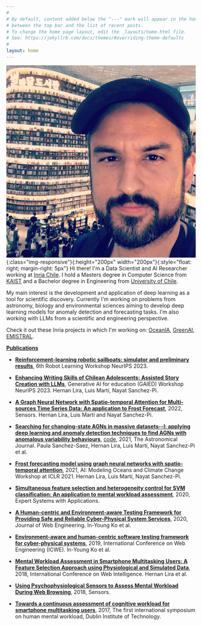 ```yaml
---
#
# By default, content added below the "---" mark will appear in the home page
# between the top bar and the list of recent posts.
# To change the home page layout, edit the _layouts/home.html file.
# See: https://jekyllrb.com/docs/themes/#overriding-theme-defaults
#
layout: home
---
```


![Hernan](/assets/images/hernan.jpg){:class="img-responsive"}{:height="200px" width="200px"}{:style="float: right; margin-right: 5px"}
Hi there! I'm a Data Scientist and AI Researcher working at [Inria Chile](https://inria.cl/en). I hold a Masters degree in Computer Science from [KAIST](https://www.kaist.ac.kr/en/) and a Bachelor degree in Engineering from [University of Chile](https://www.uchile.cl/english).

My main interest is the development and application of deep learning as a tool for scientific discovery. Currently I'm working on problems from astronomy, biology and environmental sciences aiming to develop deep learning models for anomaly detection and forecasting tasks. I'm also working with LLMs from a scientific and engineering perspective.

Check it out these Inria projects in which I'm working on: [OceanIA](https://oceania.inria.cl/), [GreenAI](https://greenai.inria.cl/), [EMISTRAL](https://emistral.inria.cl/).

[**Publications**](https://scholar.google.com/citations?user=0us_4VIAAAAJ&hl=en)

- [**Reinforcement-learning robotic sailboats: simulator and preliminary results**](https://inria.hal.science/hal-04395990/document), 6th Robot Learning Workshop NeurIPS 2023. 

- [**Enhancing Writing Skills of Chilean Adolescents: Assisted Story Creation with LLMs**](https://inria.hal.science/hal-04395801/file/neurips_2023.pdf), Generative AI for education (GAIED) Workshop NeurIPS 2023. Hernan Lira, Luis Martí, Nayat Sanchez-Pi.

- [**A Graph Neural Network with Spatio-temporal Attention for Multi-sources Time Series Data: An application to Frost Forecast**](https://www.mdpi.com/1424-8220/22/4/1486), 2022, Sensors. Hernan Lira, Luis Martí and Nayat Sanchez-Pi.

- [**Searching for changing-state AGNs in massive datasets--I: applying deep learning and anomaly detection techniques to find AGNs with anomalous variability behaviours**](https://arxiv.org/abs/2106.07660), [code](https://github.com/hernanlira/CSAGN_paper1), 2021, The Astronomical Journal. Paula Sanchez-Saez, Hernan Lira, Luis Martí, Nayat Sanchez-Pi et al.

- [**Frost forecasting model using graph neural networks with spatio-temporal attention**](https://hal.inria.fr/hal-03259658/), 2021, AI: Modeling Oceans and Climate Change Workshop at ICLR 2021. Hernan Lira, Luis Martí, Nayat Sanchez-Pi.

- [**Simultaneous feature selection and heterogeneity control for SVM classification: An application to mental workload assessment**](https://www.sciencedirect.com/science/article/abs/pii/S0957417419307067), 2020, Expert Systems with Applications.

- [**A Human-centric and Environment-aware Testing Framework for Providing Safe and Reliable Cyber-Physical System Services**](https://journals.riverpublishers.com/index.php/JWE/article/view/3347), 2020, Journal of Web Engineering. In-Young Ko et al.

- [**Environment-aware and human-centric software testing framework for cyber-physical systems**](https://link.springer.com/chapter/10.1007/978-3-030-51253-8_11), 2019, International Conference on Web Engineering (ICWE). In-Young Ko et al.

- [**Mental Workload Assessment in Smartphone Multitasking Users: A Feature Selection Approach using Physiological and Simulated Data**](https://ieeexplore.ieee.org/abstract/document/8609661), 2018, International Conference on Web Intelligence. Hernan Lira et al.

- [**Using Psychophysiological Sensors to Assess Mental Workload During Web Browsing**](https://www.mdpi.com/1424-8220/18/2/458), 2018, Sensors.

- [**Towards a continuous assessment of cognitive workload for smartphone multitasking users**](https://www.researchgate.net/profile/Angel-Jimenez-Molina/publication/316910774_Towards_a_Continuous_Assessment_of_Cognitive_Workload_for_Smartphone_Multitasking_Users/links/591743284585152e19a1083c/Towards-a-Continuous-Assessment-of-Cognitive-Workload-for-Smartphone-Multitasking-Users.pdf), 2017, The first international symposium on human mental workload, Dublin Institute of Technology.
